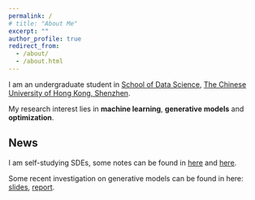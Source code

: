 ```yaml
---
permalink: /
# title: "About Me"
excerpt: ""
author_profile: true
redirect_from: 
  - /about/
  - /about.html
---
```


<p>I am an undergraduate student in <a href="https://sds.cuhk.edu.cn/en">School of Data Science</a>, <a href="https://www.cuhk.edu.cn/en">The Chinese University of Hong Kong, Shenzhen</a>.</p>

<p>My research interest lies in <strong>machine learning</strong>, <strong>generative models</strong> and <strong>optimization</strong>.</p>

## News

<p>I am self-studying SDEs, some notes can be found in <a href="https://github.com/YaoSiqi2003/Notes-on-SDE">here</a> and <a href="https://github.com/YaoSiqi2003/Notes-on-Fokker-Planck-Equation">here</a>.</p>

<p>Some recent investigation on generative models can be found in here: <a href="https://github.com/YaoSiqi2003">slides</a>, <a href="https://github.com/YaoSiqi2003">report</a>.</p>
